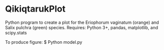 # QikiqtarukPlot

Python program to create a plot for the Eriophorum vaginatum (orange) and Salix pulchra (green) species.
Requires: Python 3+, pandas, matplotlib, and scipy.stats

To produce figure:
$ Python model.py

